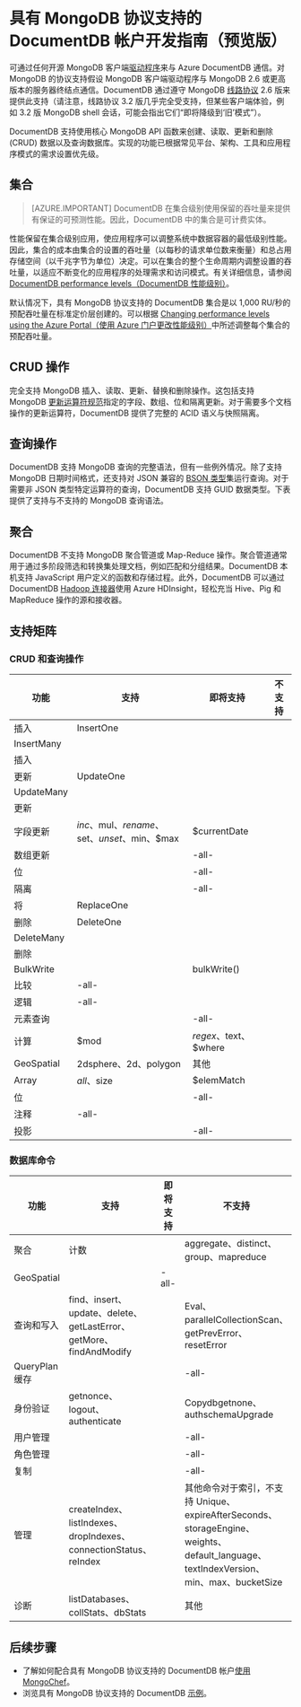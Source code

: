 <properties 
	pageTitle="具有 MongoDB 协议支持的 DocumentDB 帐户开发指南（预览版）| Azure" 
	description="了解具有 MongoDB 协议支持的 DocumentDB 帐户（目前以预览版提供）的预览版开发指南。" 
	services="documentdb" 
	authors="stephbaron" 
	manager="jhubbard" 
	editor="" 
	documentationCenter=""/>

<tags 
	ms.service="documentdb" 
	ms.date="05/31/2016" 
	wacn.date="08/18/2016"/>

# 具有 MongoDB 协议支持的 DocumentDB 帐户开发指南（预览版）

可通过任何开源 MongoDB 客户端[驱动程序](https://docs.mongodb.org/ecosystem/drivers/)来与 Azure DocumentDB 通信。对 MongoDB 的协议支持假设 MongoDB 客户端驱动程序与 MongoDB 2.6 或更高版本的服务器终结点通信。DocumentDB 通过遵守 MongoDB [线路协议](https://docs.mongodb.org/manual/reference/mongodb-wire-protocol/) 2.6 版来提供此支持（请注意，线路协议 3.2 版几乎完全受支持，但某些客户端体验，例如 3.2 版 MongoDB shell 会话，可能会指出它们“即将降级到‘旧’模式”）。

DocumentDB 支持使用核心 MongoDB API 函数来创建、读取、更新和删除 (CRUD) 数据以及查询数据库。实现的功能已根据常见平台、架构、工具和应用程序模式的需求设置优先级。

## 集合

> [AZURE.IMPORTANT] DocumentDB 在集合级别使用保留的吞吐量来提供有保证的可预测性能。因此，DocumentDB 中的集合是可计费实体。

性能保留在集合级别应用，使应用程序可以调整系统中数据容器的最低级别性能。因此，集合的成本由集合的设置的吞吐量（以每秒的请求单位数来衡量）和总占用存储空间（以千兆字节为单位）决定。可以在集合的整个生命周期内调整设置的吞吐量，以适应不断变化的应用程序的处理需求和访问模式。有关详细信息，请参阅 [DocumentDB performance levels（DocumentDB 性能级别）](/documentation/articles/documentdb-performance-levels/)。

默认情况下，具有 MongoDB 协议支持的 DocumentDB 集合是以 1,000 RU/秒的预配吞吐量在标准定价层创建的。可以根据 [Changing performance levels using the Azure Portal（使用 Azure 门户更改性能级别）](/documentation/articles/documentdb-performance-levels/#changing-performance-levels-using-the-azure-portal)中所述调整每个集合的预配吞吐量。

## CRUD 操作

完全支持 MongoDB 插入、读取、更新、替换和删除操作。这包括支持 MongoDB [更新运算符规范](https://docs.mongodb.org/manual/reference/operator/update/)指定的字段、数组、位和隔离更新。对于需要多个文档操作的更新运算符，DocumentDB 提供了完整的 ACID 语义与快照隔离。

## 查询操作

DocumentDB 支持 MongoDB 查询的完整语法，但有一些例外情况。除了支持 MongoDB 日期时间格式，还支持对 JSON 兼容的 [BSON 类型](https://docs.mongodb.org/manual/reference/bson-types/)集运行查询。对于需要非 JSON 类型特定运算符的查询，DocumentDB 支持 GUID 数据类型。下表提供了支持与不支持的 MongoDB 查询语法。

## 聚合

DocumentDB 不支持 MongoDB 聚合管道或 Map-Reduce 操作。聚合管道通常用于通过多阶段筛选和转换集处理文档，例如匹配和分组结果。DocumentDB 本机支持 JavaScript 用户定义的函数和存储过程。此外，DocumentDB 可以通过 DocumentDB [Hadoop 连接器](/documentation/articles/documentdb-run-hadoop-with-hdinsight/)使用 Azure HDInsight，轻松充当 Hive、Pig 和 MapReduce 操作的源和接收器。



## 支持矩阵


### CRUD 和查询操作

功能|支持|即将支持|不支持 
---|---|---|---
插入|InsertOne| | 
 |InsertMany| | 
 |插入| | 
更新|UpdateOne| | 
 |UpdateMany| | 
 |更新| | 
字段更新|$inc、$mul、$rename、$set、$unset、$min、$max|$currentDate| 
数组更新| |-all-| 
位| |-all-| 
隔离| |-all-| 
将|ReplaceOne| |
删除|DeleteOne | |
 |DeleteMany| | 
 |删除| | 
BulkWrite| |bulkWrite()| 
比较|-all-| | 
逻辑|-all-| | 
元素查询| |-all-| 
计算|$mod|$regex、$text、$where| 
GeoSpatial|2dsphere、2d、polygon|其他| 
Array|$all、$size|$elemMatch| 
位| |-all-| 
注释|-all-| | 
投影| |-all-| 


### 数据库命令

功能|支持|即将支持|不支持 
---|---|---|---
聚合|计数| |aggregate、distinct、group、mapreduce
GeoSpatial| |-all-| 
查询和写入|find、insert、update、delete、getLastError、getMore、findAndModify| |Eval、parallelCollectionScan、getPrevError、resetError
QueryPlan 缓存| | |-all-
身份验证|getnonce、logout、authenticate| |Copydbgetnone、authschemaUpgrade
用户管理| | |-all-
角色管理| | |-all-
复制| | |-all-
管理|createIndex、listIndexes、dropIndexes、connectionStatus、reIndex| |其他命令对于索引，不支持 Unique、expireAfterSeconds、storageEngine、weights、default\_language、textIndexVersion、min、max、bucketSize
诊断|listDatabases、collStats、dbStats| |其他

## 后续步骤

- 了解如何配合具有 MongoDB 协议支持的 DocumentDB 帐户[使用 MongoChef](/documentation/articles/documentdb-mongodb-mongochef/)。
- 浏览具有 MongoDB 协议支持的 DocumentDB [示例](/documentation/articles/documentdb-mongodb-samples/)。

 

<!---HONumber=Mooncake_0725_2016-->